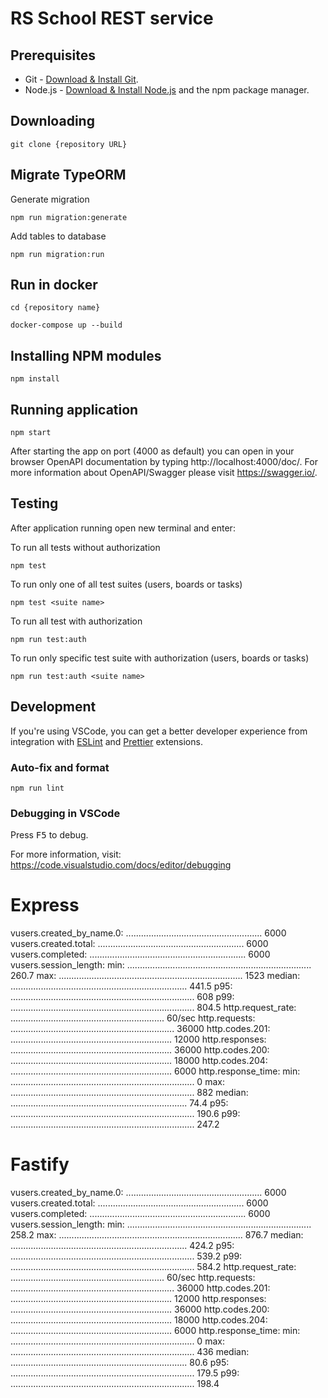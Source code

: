 # RS School REST service

## Prerequisites

- Git - [Download & Install Git](https://git-scm.com/downloads).
- Node.js - [Download & Install Node.js](https://nodejs.org/en/download/) and the npm package manager.

## Downloading

```
git clone {repository URL}
```

## Migrate TypeORM

Generate migration

```
npm run migration:generate
```

Add tables to database

```
npm run migration:run
```

## Run in docker

```
cd {repository name}
```

```
docker-compose up --build
```

## Installing NPM modules

```
npm install
```

## Running application

```
npm start
```

After starting the app on port (4000 as default) you can open
in your browser OpenAPI documentation by typing http://localhost:4000/doc/.
For more information about OpenAPI/Swagger please visit https://swagger.io/.

## Testing

After application running open new terminal and enter:

To run all tests without authorization

```
npm test
```

To run only one of all test suites (users, boards or tasks)

```
npm test <suite name>
```

To run all test with authorization

```
npm run test:auth
```

To run only specific test suite with authorization (users, boards or tasks)

```
npm run test:auth <suite name>
```

## Development

If you're using VSCode, you can get a better developer experience from integration with [ESLint](https://marketplace.visualstudio.com/items?itemName=dbaeumer.vscode-eslint) and [Prettier](https://marketplace.visualstudio.com/items?itemName=esbenp.prettier-vscode) extensions.

### Auto-fix and format

```
npm run lint
```

### Debugging in VSCode

Press <kbd>F5</kbd> to debug.

For more information, visit: https://code.visualstudio.com/docs/editor/debugging

# Express

vusers.created_by_name.0: ...................................................... 6000
vusers.created.total: .......................................................... 6000
vusers.completed: .............................................................. 6000
vusers.session_length:
min: ......................................................................... 260.7
max: ......................................................................... 1523
median: ...................................................................... 441.5
p95: ......................................................................... 608
p99: ......................................................................... 804.5
http.request_rate: ............................................................. 60/sec
http.requests: ................................................................. 36000
http.codes.201: ................................................................ 12000
http.responses: ................................................................ 36000
http.codes.200: ................................................................ 18000
http.codes.204: ................................................................ 6000
http.response_time:
min: ......................................................................... 0
max: ......................................................................... 882
median: ...................................................................... 74.4
p95: ......................................................................... 190.6
p99: ......................................................................... 247.2

# Fastify

vusers.created_by_name.0: ...................................................... 6000
vusers.created.total: .......................................................... 6000
vusers.completed: .............................................................. 6000
vusers.session_length:
min: ......................................................................... 258.2
max: ......................................................................... 876.7
median: ...................................................................... 424.2
p95: ......................................................................... 539.2
p99: ......................................................................... 584.2
http.request_rate: ............................................................. 60/sec
http.requests: ................................................................. 36000
http.codes.201: ................................................................ 12000
http.responses: ................................................................ 36000
http.codes.200: ................................................................ 18000
http.codes.204: ................................................................ 6000
http.response_time:
min: ......................................................................... 0
max: ......................................................................... 436
median: ...................................................................... 80.6
p95: ......................................................................... 179.5
p99: ......................................................................... 198.4
